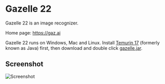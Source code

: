 # Gazelle 22

Gazelle 22 is an image recognizer.

Home page: https://gaz.ai

Gazelle 22 runs on Windows, Mac and Linux. Install [Temurin 17](https://adoptium.net/) (formerly known as Java) first, then download and double click [gazelle.jar](https://github.com/stefan-reich/gazelle-22/releases/download/2022-1-8/gazelle.jar).

## Screenshot

![Screenshot](https://botcompany.de/images/1103059)
